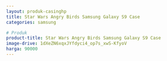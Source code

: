 ```yaml
---
layout: produk-casinghp
title: Star Wars Angry Birds Samsung Galaxy S9 Case
categories: samsung

# Produk
product-title: Star Wars Angry Birds Samsung Galaxy S9 Case
image-drive: 1dXeZN6xqxJYfdyci4_op7s_xwS-KfyoV
harga: 90000
---
```

